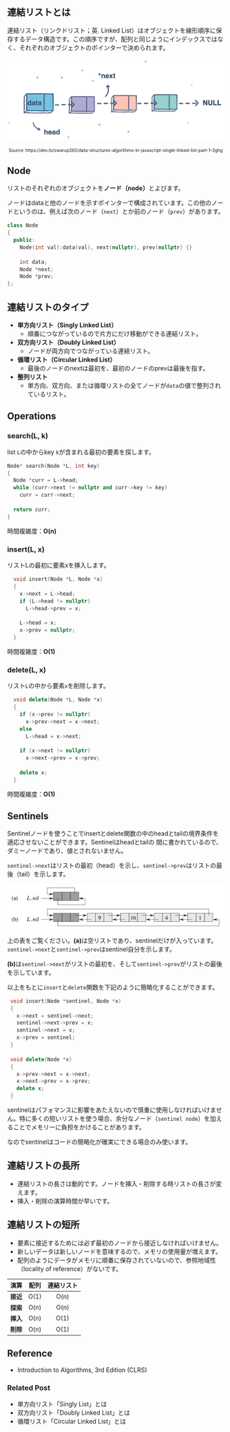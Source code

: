 ## 連結リストとは

連結リスト（リンクドリスト；英. Linked List）はオブジェクトを線形順序に保存するデータ構造です。この順序ですが、配列と同じようにインデックスではなく、それぞれのオブジェクトのポインターで決められます。

![Linked List image](assets/data-structure/linked-list/linkedlist.png)
<div style="font-size: 10px; text-align: center;">Source: https://dev.to/swarup260/data-structures-algorithms-in-javascript-single-linked-list-part-1-3ghg</div>

## Node
リストのそれぞれのオブジェクトを<b>ノード（node）</b>とよびます。

ノードはdataと他のノードを示すポインターで構成されています。この他のノードというのは、例えば次のノード（`next`）とか前のノード（`prev`）があります。

```cpp
class Node 
{
  public: 
    Node(int val):data(val), next(nullptr), prev(nullptr) {}

    int data;
    Node *next;
    Node *prev;
};
```

## 連結リストのタイプ

- <b>単方向リスト（Singly Linked List）</b>
  + 順番につながっているので片方にだけ移動ができる連結リスト。
- <b>双方向リスト（Doubly Linked List）</b>
  + ノードが両方向でつながっている連結リスト。
- <b>循環リスト（Circular Linked List）</b>
  + 最後のノードのnextは最初を、最初のノードのprevは最後を指す。
- <b>整列リスト</b>
  + 単方向、双方向、または循環リストの全てノードが`data`の値で整列されているリスト。

## Operations

### search(L, k)

list `L`の中からkey `k`が含まれる最初の要素を探します。

```cpp
Node* search(Node *L, int key) 
{
  Node *curr = L->head;
  while (curr->next != nullptr and curr->key != key)
    curr = curr->next;

  return curr;
}
```

時間複雑度：<b>O(n)</b>

<div class="divider"></div>

### insert(L, x)

リストLの最初に要素xを挿入します。

```cpp
  void insert(Node *L, Node *x) 
  {
    x->next = L->head;
    if (L->head != nullptr)
      L->head->prev = x;

    L->head = x;
    x->prev = nullptr;
  }
  ```

時間複雑度：<b>O(1)</b>

<div class="divider"></div>

### delete(L, x)

リスト`L`の中から要素`x`を削除します。

```cpp
  void delete(Node *L, Node *x) 
  {
    if (x->prev != nullptr)
      x->prev->next = x->next;
    else
      L->head = x->next;

    if (x->next != nullptr)
      x->next->prev = x->prev;

    delete x;
  }
```
時間複雑度：<b>O(1)</b>

## Sentinels

Sentinelノードを使うことでinsertとdelete関数の中のheadとtailの境界条件を適応させないことができます。Sentinelはheadとtailの
間に書かれているので、ダミーノードであり、値とされないません。

`sentinel->next`はリストの最初（head）を示し、`sentinel->prev`はリストの最後（tail）を示します。

![sentinel node](assets/data-structure/linked-list/sentinel-node.png)

上の表をご覧ください。<b>(a)</b>は空リストであり、sentinelだけが入っています。`sentinel->next`と`sentinel->prev`はsentinel自分を示します。

<b>(b)</b>は`sentinel->next`がリストの最初を、そして`sentinel->prev`がリストの最後を示しています。

以上をもとに`insert`と`delete`関数を下記のように簡略化することができます。

 ```cpp
  void insert(Node *sentinel, Node *x) 
  {
    x->next = sentinel->next;
    sentinel->next->prev = x;
    sentinel->next = x;
    x->prev = sentinel;
  }

  void delete(Node *x) 
  {
    x->prev->next = x->next;
    x->next->prev = x->prev;
    delete x;
  }
  ```

sentinelはパフォマンスに影響をあたえないので慎重に使用しなければいけません。特に多くの短いリストを使う場合、余分なノード（`sentinel node`）を加えることでメモリーに負担をかけることがあります。

なのでsentinelはコードの簡略化が確実にできる場合のみ使います。

## 連結リストの長所
- 連結リストの長さは動的です。ノードを挿入・削除する時リストの長さが変えます。
- 挿入・削除の演算時間が早いです。

## 連結リストの短所
- 要素に接近するためには必ず最初のノードから接近しなければいけません。
- 新しいデータは新しいノードを意味するので、メモリの使用量が増えます。
- 配列のようにデータがメモリに順番に保存されていないので、参照地域性（locality of reference）がないです。

| 演算 | 配列 | 連結リスト |
|:---:|:---:|:---:|
|**接近**| O(1) | O(n) |
|**探索**| O(n) | O(n) |
|**挿入**| O(n) | O(1) |
|**削除**| O(n) | O(1) |

## Reference
- Introduction to Algorithms, 3rd Edition (CLRS)

### Related Post
- <router-link to="./jap-linked-list-singly">単方向リスト「Singly List」とは</router-link>
- <router-link to="./jap-linked-list-doubly">双方向リスト「Doubly Linked List」とは</router-link>
- <router-link to="./jap-linked-list-circular">循環リスト「Circular Linked List」とは</router-link>